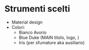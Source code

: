 # Strumenti scelti

- Material design
- Colori:
	- Bianco Avorio
	- Blue Duke (MAIN titolo, logo, )
	- Iris (per sfumature aka ausiliario)
